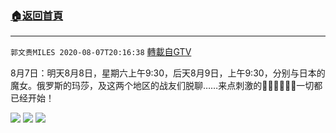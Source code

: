 ﻿###  [:house:返回首頁](https://github.com/ourhimalayas/txt)
---

`郭文贵MILES 2020-08-07T20:16:38` [轉載自GTV](https://gtv.org/web/#/UserInfo/5e596957357cc612d35a8044)

8月7日：明天8月8日，星期六上午9:30，后天8月9日，上午9:30，分别与日本的魔女。俄罗斯的玛莎，及这两个地区的战友们脱聊……来点刺激的🌽🌽🌽🤩🤩🤩一切都已经开始！

![](https://filegroup.gtv.org/cdn-cgi/image/width=600/https://filegroup.gtv.org/group3/default/20200807/20/16/0/8fa428c7e6ef2897a6ad6cd9f79e8a9b.jpeg)
![](https://filegroup.gtv.org/cdn-cgi/image/width=600/https://filegroup.gtv.org/group3/default/20200807/20/16/0/a9199ad58628d6c05610e2da90e2a4b7.jpeg)
![](https://filegroup.gtv.org/cdn-cgi/image/width=600/https://filegroup.gtv.org/group3/default/20200807/20/16/0/813a69f98bdfd7d996d3b84994084781.jpeg)
